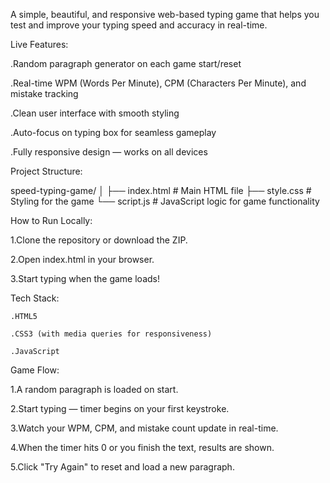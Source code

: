 A simple, beautiful, and responsive web-based typing game that helps you test and improve your typing speed and accuracy in real-time.

 Live Features:

.Random paragraph generator on each game start/reset

.Real-time WPM (Words Per Minute), CPM (Characters Per Minute), and mistake tracking

.Clean user interface with smooth styling

.Auto-focus on typing box for seamless gameplay

.Fully responsive design — works on all devices


Project Structure:

speed-typing-game/
│
├── index.html       # Main HTML file
├── style.css        # Styling for the game
└── script.js        # JavaScript logic for game functionality

How to Run Locally:

1.Clone the repository or download the ZIP.

2.Open index.html in your browser.

3.Start typing when the game loads!

Tech Stack:

    .HTML5

    .CSS3 (with media queries for responsiveness)

    .JavaScript

Game Flow:

1.A random paragraph is loaded on start.

2.Start typing — timer begins on your first keystroke.

3.Watch your WPM, CPM, and mistake count update in real-time.

4.When the timer hits 0 or you finish the text, results are shown.

5.Click "Try Again" to reset and load a new paragraph.
